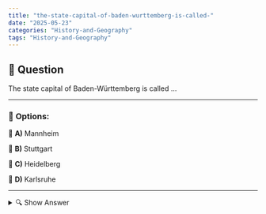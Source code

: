 ```yaml
---
title: "the-state-capital-of-baden-wurttemberg-is-called-"
date: "2025-05-23"
categories: "History-and-Geography"
tags: "History-and-Geography"
---
```


## 📌 **Question**

The state capital of Baden-Württemberg is called ...



---

### 📝 **Options:**

🔘 **A)** Mannheim

🔘 **B)** Stuttgart

🔘 **C)** Heidelberg

🔘 **D)** Karlsruhe

---

<details>
  <summary>🔍 Show Answer</summary>

  <p>
💡  <b>Correct Answer:</b>  b
  </p>
  <p>
    📖<b>Explanation:</b>
    
  </p>
</details>
